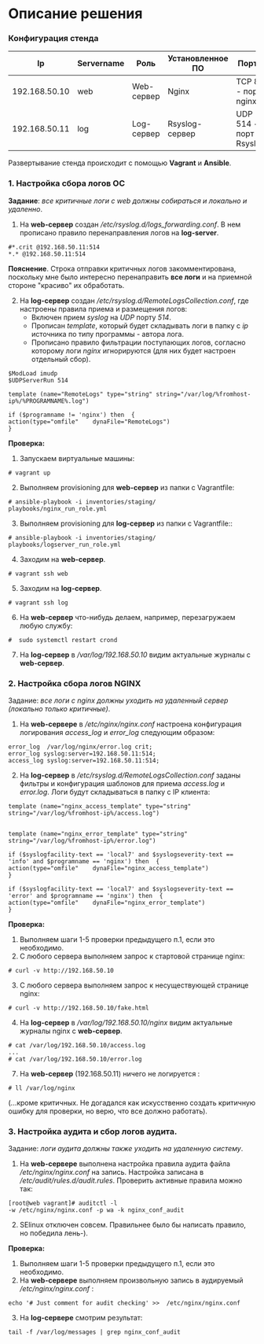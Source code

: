 # Описание решения
### Конфигурация стенда
Ip|Servername|Роль|Установленное ПО|Порты
---|---|---|---|---
192.168.50.10|web|Web-сервер|Nginx|TCP 80 - порт nginx
192.168.50.11|log|Log-сервер|Rsyslog-сервер|UDP 514 - порт Rsyslog

Развертывание стенда происходит с помощью __Vagrant__ и __Ansible__.

### 1. Настройка сбора логов ОС
__Задание__: _все критичные логи с web должны собираться и локально и удаленно_.

1. На __web-сервер__ создан _/etc/rsyslog.d/logs_forwarding.conf_. В нем прописано правило перенаправления логов на __log-server__.
```
#*.crit @192.168.50.11:514
*.* @192.168.50.11:514
```
__Пояснение__. Строка отправки критичных логов закомментирована, поскольку мне было интересно перенаправить __все логи__ и на приемной стороне  "красиво" их обработать.

2. На __log-сервер__ создан _/etc/rsyslog.d/RemoteLogsCollection.conf_, где настроены правила приема и размещения логов:
    - Включен прием _syslog_ на _UDP_ порту _514_.
    - Прописан _template_, который будет складывать логи в папку с _ip_ источника по типу программы - автора лога.
    - Прописано правило фильтрации поступающих логов, согласно которому логи _nginx_ игнорируются (для них будет настроен отдельный сбор).
```
$ModLoad imudp
$UDPServerRun 514

template (name="RemoteLogs" type="string" string="/var/log/%fromhost-ip%/%PROGRAMNAME%.log")

if ($programname != 'nginx') then  {
action(type="omfile"    dynaFile="RemoteLogs")
}
```
__Проверка:__
1. Запускаем виртуальные машины:
```
# vagrant up
```
2. Выполняем provisioning для __web-сервер__ из папки с Vagrantfile:
```
# ansible-playbook -i inventories/staging/ playbooks/nginx_run_role.yml
```
3. Выполняем provisioning для __log-сервер__ из папки с Vagrantfile::
```
# ansible-playbook -i inventories/staging/ playbooks/logserver_run_role.yml
```
4. Заходим на __web-сервер__.
```
# vagrant ssh web
```
5. Заходим на __log-сервер__.
```
# vagrant ssh log
```
6. На __web-сервер__ что-нибудь делаем, например, перезагружаем любую службу:
```
#  sudo systemctl restart crond
```
7. На __log-сервер__ в  _/var/log/192.168.50.10_ видим актуальные журналы с __web-cервер__.

### 2. Настройка сбора логов NGINX
Задание: _все логи с nginx должны уходить на удаленный сервер (локально только критичные)_.
1. На __web-сервере__ в  _/etc/nginx/nginx.conf_ настроена конфигурация логирования _access_log_ и _error_log_ следующим образом:
```
error_log  /var/log/nginx/error.log crit;
error_log syslog:server=192.168.50.11:514;
access_log syslog:server=192.168.50.11:514;
```

2. На __log-сервер__  в  _/etc/rsyslog.d/RemoteLogsCollection.conf_ заданы фильтры и конфигурация шаблонов для приема _access.log_ и _error.log_. Логи будут складываться в папку с IP клиента:
```
template (name="nginx_access_template" type="string" string="/var/log/%fromhost-ip%/access.log")


template (name="nginx_error_template" type="string" string="/var/log/%fromhost-ip%/error.log")

if ($syslogfacility-text == 'local7' and $syslogseverity-text == 'info' and $programname == 'nginx') then  {
action(type="omfile"    dynaFile="nginx_access_template")
}

if ($syslogfacility-text == 'local7' and $syslogseverity-text == 'error' and $programname == 'nginx') then  {
action(type="omfile"    dynaFile="nginx_error_template")
}
```
__Проверка:__
1. Выполняем шаги 1-5 проверки предыдущего п.1, если это необходимо.
2. С любого сервера выполняем запрос к стартовой странице nginx:
```
# curl -v http://192.168.50.10
```

3.  С любого сервера выполняем запрос к несуществующей странице nginx:
```
# curl -v http://192.168.50.10/fake.html
```
4. На __log-сервер__ в _/var/log/192.168.50.10/nginx_ видим актуальные журналы nginx с __web-сервер__.
```
# cat /var/log/192.168.50.10/access.log
...
# cat /var/log/192.168.50.10/error.log
```
7. На  __web-сервер__ (192.168.50.11)  ничего не логируется :
```
# ll /var/log/nginx
```
(...кроме критичных. Не догадался как искусственно создать критичную ошибку для проверки, но верю, что все должно работать).

### 3. Настройка аудита и сбор логов аудита.
Задание: _логи аудита должны также уходить на удаленную систему_.
1. На __web-сервере__ выполнена настройка правила аудита файла _/etc/nginx/nginx.conf_ на запись. Настройка записана в   _/etc/audit/rules.d/audit.rules_. Проверить активные правила можно так:

```
[root@web vagrant]# auditctl -l
-w /etc/nginx/nginx.conf -p wa -k nginx_conf_audit
```
2. SElinux отключен совсем. Правильнее было бы написать правило, но победила лень-).


__Проверка:__
1. Выполняем шаги 1-5 проверки предыдущего п.1, если это необходимо.
2. На __web-сервере__ выполняем произвольную запись в аудируемый _/etc/nginx/nginx.conf_ :
```
echo '# Just comment for audit checking' >>  /etc/nginx/nginx.conf
```
3. На __log-сервере__ смотрим результат:
```
tail -f /var/log/messages | grep nginx_conf_audit
```


